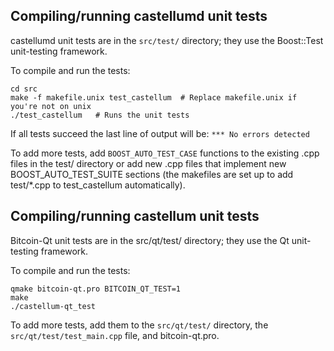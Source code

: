 Compiling/running castellumd unit tests
------------------------------------

castellumd unit tests are in the `src/test/` directory; they
use the Boost::Test unit-testing framework.

To compile and run the tests:

	cd src
	make -f makefile.unix test_castellum  # Replace makefile.unix if you're not on unix
	./test_castellum   # Runs the unit tests

If all tests succeed the last line of output will be:
`*** No errors detected`

To add more tests, add `BOOST_AUTO_TEST_CASE` functions to the existing
.cpp files in the test/ directory or add new .cpp files that
implement new BOOST_AUTO_TEST_SUITE sections (the makefiles are
set up to add test/*.cpp to test_castellum automatically).


Compiling/running castellum unit tests
---------------------------------------

Bitcoin-Qt unit tests are in the src/qt/test/ directory; they
use the Qt unit-testing framework.

To compile and run the tests:

	qmake bitcoin-qt.pro BITCOIN_QT_TEST=1
	make
	./castellum-qt_test

To add more tests, add them to the `src/qt/test/` directory,
the `src/qt/test/test_main.cpp` file, and bitcoin-qt.pro.
